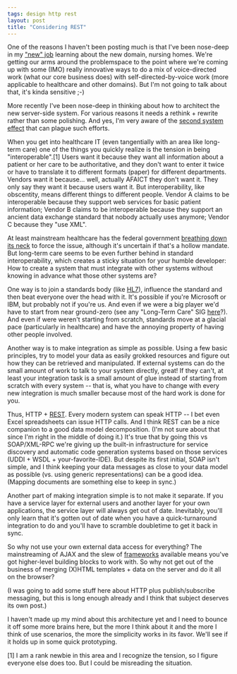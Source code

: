 ```yaml
---
tags: design http rest
layout: post
title: "Considering REST"
---
```




<p>One of the reasons I haven't been posting much is that I've been
nose-deep in my 
<a href="http://www.cwinters.com/news/display/3493">"new" job</a>
learning about the new domain, nursing homes. We're getting our arms
around the problemspace to the point where we're coming up with some
(IMO) really innovative ways to do a mix of voice-directed work (what
our core business does) with self-directed-by-voice work (more
applicable to healthcare and other domains). But I'm not going to talk
about that, it's kinda sensitive ;-)</p>

<p>More recently I've been nose-deep in thinking about how to
architect the new server-side system. For various reasons it needs a
rethink + rewrite rather than some polishing. And yes, I'm very aware
of the 
<a href="http://en.wikipedia.org/wiki/Second-system_effect">second system effect</a>
that can plague such efforts.</p>

<p>When you get into healthcare IT (even tangentially with an area
like long-term care) one of the things you quickly realize is the
tension in being "interoperable".[1] Users want it because they want
all information about a patient or her care to be authoritative, and
they don't want to enter it twice or have to translate it to different
formats (paper) for different departments. Vendors want it
because... well, actually AFAICT they don't want it. They only say
they want it because users want it. But interoperability, like
obscentity, means different things to different people. Vendor A
claims to be interoperable because they support web services for basic
patient information; Vendor B claims to be interoperable because they
support an ancient data exchange standard that nobody actually uses
anymore; Vendor C because they "use XML".</p>

<p>At least mainstream healthcare has the federal government 
<a href="http://www.whitehouse.gov/infocus/technology/economic_policy200404/chap3.html">breathing down its neck</a> 
to force the issue, although it's uncertain if that's a hollow
mandate. But long-term care seems to be even further behind in
standard interoperability, which creates a sticky situation for your
humble developer: How to create a system that must integrate with
other systems without knowing in advance what those other systems
are?</p>

<p>One way is to join a standards body (like 
<a href="http://hl7.org/">HL7</a>), influence the standard and then beat
everyone over the head with it. It's possible if you're Microsoft or IBM, but
probably not if you're us. And even if we were a big player we'd have
to start from near ground-zero (see any "Long-Term Care" SIG 
<a href="http://hl7.org/Special/committees/index.cfm?SRC=hl7sigs.htm">here</a>?). 
And even if were weren't starting from scratch, standards move at a
glacial pace (particularly in healthcare) and have the annoying
property of having other people involved.</p>

<p>Another way is to make integration as simple as possible. Using a
few basic principles, try to model your data as easily grokked
resources and figure out how they can be retrieved and manipulated. If
external systems can do the small amount of work to talk to your
system directly, great! If they can't, at least your integration task
is a small amount of glue instead of starting from scratch with every
system -- that is, what you have to change with every new integration
is much smaller because most of the hard work is done for you.</p>

<p>Thus, HTTP + <a href="http://rest.blueoxen.net/cgi-bin/wiki.pl?FrontPage">REST</a>. Every modern system can speak HTTP -- I bet even Excel spreadsheets
can issue HTTP calls. And I think REST can be a nice companion to a
good data model decomposition. (I'm not sure about that since I'm
right in the middle of doing it.) It's true that by going this vs
SOAP/XML-RPC we're giving up the built-in infrastructure for service
discovery and automatic code generation systems based on those
services (UDDI + WSDL + your-favorite-IDE). But despite its first
initial, SOAP isn't simple, and I think keeping your data messages as
close to your data model as possible (vs. using generic
representations) can be a good idea. (Mapping documents are something
else to keep in sync.)</p>

<p>Another part of making integration simple is to not make it
separate. If you have a service layer for external users and another
layer for your own applications, the service layer will always get out
of date. Inevitably, you'll only learn that it's gotten out of date
when you have a quick-turnaround integration to do and you'll have to
scramble doubletime to get it back in sync.</p>

<p>So why not use your own external data access for everything? The
mainstreaming of AJAX and the slew of 
<a href="http://ajaxpatterns.org/Ajax_Frameworks">frameworks</a> available means you've got higher-level building blocks to work
with. So why not get out of the business of merging (X)HTML templates
+ data on the server and do it all on the browser?</p>

<p>(I was going to add some stuff here about HTTP plus
publish/subscribe messaging, but this is long enough already and I
think that subject deserves its own post.)</p>

<p>I haven't made up my mind about this architecture yet and I need to
bounce it off some more brains here, but the more I think about it and
the more I think of use scenarios, the more the simplicity works in
its favor. We'll see if it holds up in some quick prototyping.</p>

<p>[1] I am a rank newbie in this area and I recognize the tension, so I figure
everyone else does too. But I could be misreading the situation.</p>



